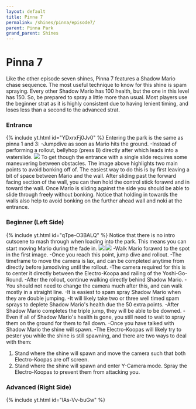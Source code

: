 ```yaml
---
layout: default 
title: Pinna 7
permalink: /shines/pinna/episode7/
parent: Pinna Park
grand_parent: Shines
---
```

# Pinna 7
Like the other episode seven shines, Pinna 7 features a Shadow Mario chase sequence. The most useful technique to know for this shine is spam spraying. Every other Shadow Mario has 100 health, but the one in this level has 150. So, be prepared to spray a little more than usual. Most players use the beginner strat as it is highly consistent due to having lenient timing, and loses less than a second to the advanced strat.
### Entrance
{% include yt.html id="YDxrxFj0Jv0" %}
Entering the park is the same as pinna 1 and 3:
-Jumpdive as soon as Mario hits the ground.
-Instead of performing a rollout, bellyhop (press B) directly after which leads into a waterslide.
<img src="https://i.imgur.com/iIBtYwU.png">
To get though the entrance with a single slide requires some maneuvering between obstacles. The image above highlights two main points to avoid bonking off of. The easiest way to do this is by first leaving a bit of space between Mario and the wall. After sliding past the forward facing section of the wall, you can then hold the control stick forawrd and in toward the wall. Once Mario is sliding against the side you should be able to slide through freely without bonking. Notice that holding in towards the walls also help to avoid bonking on the further ahead wall and noki at the entrance.
### Beginner (Left Side)
{% include yt.html id="qTpe-O3BALQ" %}
Notice that there is no intro cutscene to mash through when loading into the park. This means you can start moving Mario during the fade in.
<img src="https://i.imgur.com/PbnnIER.png">
<img src="https://i.imgur.com/QTaAKYj.png">
-Walk Mario forawrd to the spot in the first image.
-Once you reach this point, jump dive and rollout.
-The timeframe to move the camera is lax, and can be completed anytime from directly before jumodiving until the rollout.
-The camera required for this is to center it directly between the Electro-Koopa and railing of the Yoshi-Go-Round.
-After the rollout, continue walking directly behind Shadow Mario.
-You should not need to change the camera much after this, and can walk mostly in a straight line.
-It is easiest to spam spray Shadow Mario when they are double jumping.
-It will likely take two or three well timed spam sprays to deplete Shadow Mario's health due the 50 extra points.
-After Shadow Mario completes the triple jump, they will be able to be downed.
-Even if all of Shadow Mario's health is gone, you still need to wait to spray them on the ground for them to fall down.
-Once you have talked with Shadow Mario the shine will spawn.
-The Electro-Koopas will likely try to pester you while the shine is still spawning, and there are two ways to deal with them:
1. Stand where the shine will spawn and move the camera such that both Electro-Koopas are off screen.
2. Stand where the shine will spawn and enter Y-Camera mode. Spray the Electro-Koopas to prevent them from attacking you.
### Advanced (Right Side)
{% include yt.html id="lAs-Vv-buGw" %}

